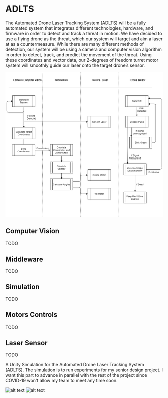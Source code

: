 # ADLTS
The Automated Drone Laser Tracking System (ADLTS) will be a fully automated system that integrates different technologies, hardware, and firmware in order to detect and track a threat in motion. We have decided to use a flying drone as the threat, which our system will target and aim a laser at as a countermeasure. While there are many different methods of detection, our system will be using a camera and computer vision algorithm in order to detect, track, and predict the movement of the threat. Using these coordinates and vector data, our 2-degrees of freedom turret motor system will smoothly guide our laser onto the target drone’s sensor.

![alt text](https://raw.githubusercontent.com/trevinofernando/ADLTS/master/Readme_Images/ProjectBreakDown.png)
## Computer Vision
TODO
## Middleware
TODO

## Simulation
TODO
## Motors Controls
TODO

## Laser Sensor
TODO

A Unity Simulation for the Automated Drone Laser Tracking System (ADLTS). The simulation is to run experiments for my senior design project. I want this part to advance in parallel with the rest of the project since COVID-19 won't allow my team to meet any time soon.

![alt text](https://raw.githubusercontent.com/trevinofernando/ADLTS/master/Readme_Images/Simulation_NoVelocity.gif)
![alt text](https://raw.githubusercontent.com/trevinofernando/ADLTS/master/Readme_Images/Simulation_WithVelocity.gif)
